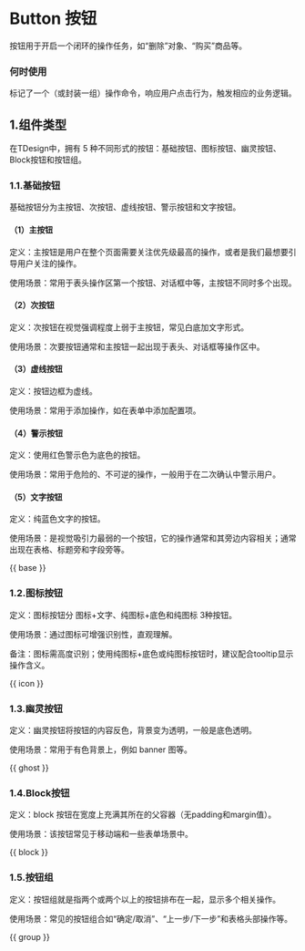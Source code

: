# Button 按钮

按钮用于开启一个闭环的操作任务，如“删除”对象、“购买”商品等。

### 何时使用
标记了一个（或封装一组）操作命令，响应用户点击行为，触发相应的业务逻辑。

## 1.组件类型
在TDesign中，拥有 5 种不同形式的按钮：基础按钮、图标按钮、幽灵按钮、Block按钮和按钮组。

### 1.1.基础按钮
基础按钮分为主按钮、次按钮、虚线按钮、警示按钮和文字按钮。

#### （1）主按钮
定义：主按钮是用户在整个页面需要关注优先级最高的操作，或者是我们最想要引导用户关注的操作。

使用场景：常用于表头操作区第一个按钮、对话框中等，主按钮不同时多个出现。

#### （2）次按钮
定义：次按钮在视觉强调程度上弱于主按钮，常见白底加文字形式。

使用场景：次要按钮通常和主按钮一起出现于表头、对话框等操作区中。

#### （3）虚线按钮
定义：按钮边框为虚线。

使用场景：常用于添加操作，如在表单中添加配置项。

#### （4）警示按钮
定义：使用红色警示色为底色的按钮。

使用场景：常用于危险的、不可逆的操作，一般用于在二次确认中警示用户。

#### （5）文字按钮
定义：纯蓝色文字的按钮。

使用场景：是视觉吸引力最弱的一个按钮，它的操作通常和其旁边内容相关；通常出现在表格、标题旁和字段旁等。

{{ base }}

### 1.2.图标按钮
定义：图标按钮分 图标+文字、纯图标+底色和纯图标 3种按钮。

使用场景：通过图标可增强识别性，直观理解。

备注：图标需高度识别；使用纯图标+底色或纯图标按钮时，建议配合tooltip显示操作含义。

{{ icon }}

### 1.3.幽灵按钮
定义：幽灵按钮将按钮的内容反色，背景变为透明，一般是底色透明。

使用场景：常用于有色背景上，例如 banner 图等。

{{ ghost }}

### 1.4.Block按钮
定义：block 按钮在宽度上充满其所在的父容器（无padding和margin值）。

使用场景：该按钮常见于移动端和一些表单场景中。

{{ block }}

### 1.5.按钮组
定义：按钮组就是指两个或两个以上的按钮排布在一起，显示多个相关操作。

使用场景：常见的按钮组合如“确定/取消”、“上一步/下一步”和表格头部操作等。

{{ group }}

